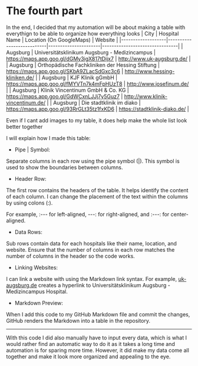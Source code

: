 # The fourth part

In the end, I decided that my automation will be about making a table with everythign to be able to organize how everything looks
| City              |  Hospital Name        | Location (On GoogleMaps)     | Website                        |
|-------------------|---------------------------|----------------------|--------------------------------|
| Augsburg | Universitätsklinikum Augsburg - Medizincampus  | https://maps.app.goo.gl/dGMy3igX817tDijx7   | http://www.uk-augsburg.de/ |
| Augsburg | Orthopädische Fachkliniken der Hessing Stiftung | https://maps.app.goo.gl/SKbA9ZLacSdGxc3c6  | http://www.hessing-kliniken.de/ |
| Augsburg | KJF Klinik gGmbH | https://maps.app.goo.gl/fMYVTn7k4mFpHUzT8 | http://www.josefinum.de/ |
| Augsburg | Klinik Vincentinum GmbH & Co. KG | https://maps.app.goo.gl/GdWCxnLJJj7y5Guz7 | http://www.klinik-vincentinum.de/ |
| Augsburg |  Die stadtklinik im diako  | https://maps.app.goo.gl/93RrGLt35tz1fxKD6 | https://stadtklinik-diako.de/ |

Even if I cant add images to my table, it does help make the whole list look better together

I will explain how I made this table:

- Pipe | Symbol:

Separate columns in each row using the pipe symbol (|). This symbol is used to show the boundaries between columns.

- Header Row:

The first row contains the headers of the table. It helps identify the content of each column. I can change the placement of the text within the columns by using colons (:). 

For example, :--- for left-aligned, ---: for right-aligned, and :---: for center-aligned.

- Data Rows:

Sub rows contain data for each hospitals like their name, location, and website. Ensure that the number of columns in each row matches the number of columns in the header so the code works.

- Linking Websites:

I can link a website with using the Markdown link syntax. 
For example, [uk-augsburg.de](http://www.uk-augsburg.de/) creates a hyperlink to Universitätsklinikum Augsburg - Medizincampus Hospital.

- Markdown Preview:

When I add this code to my GitHub Markdown file and commit the changes, GitHub renders the Markdown into a table in the repository.

-----------------

With this code I did also manually have to input every data, which is what I would rather find an automatic way to do it as it takes a long time and automation is for sparing more time. However, it did make my data come all together and make it look more organized and appealing to the eye.
